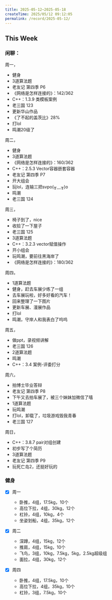 ```yaml
---
title: 2025-05-12~2025-05-18
createTime: 2025/05/12 09:12:05
permalink: /record/2025-05-12/
---
```


## This Week

### 闲聊：

周一，
- 健身
- 3道算法题
- 老友记 第四季 P6
- 《网络是怎样连接的》：142/362
- C++：1.3.9 类模板案例
- 老三国 123
- 更新华山作品
- 《了不起的盖茨比》28%
- 打lol
- 鸣潮20级了

周二，
- 健身
- 3道算法题
- 《网络是怎样连接的》：160/362
- C++：2.5.3 Vector容器嵌套容器
- 老友记 第四季 P7
- 开大组会
- 玩lol，连输三把svpo(╥﹏╥)o
- 鸣潮
- 老三国 124

周三，
- 椅子到了，nice
- 收拾了一下屋子
- 老三国 125
- 3道算法题
- C++：3.2.3 vector赋值操作
- 开小组会
- 玩鸣潮，要前往黑海岸了
- 《网络是怎样连接的》：180/362

周四，
- 1道算法题
- 健身，赶去车展少练了一组
- 去车展玩啦，好多好看的汽车！
- 回来整理了一下图片
- 更新车展、漫展作品
- 打lol
- 鸣潮，守岸人和我表白了呜呜

周五，
- 做ppt，录视频讲解
- 老三国 126
- 2道算法题
- 鸣潮
- C++：3.4 案例-评委打分


周六，
- 拍博士毕业答辩
- 老友记 第四季 P8
- 下午又去拍车展了，被三个妹妹加微信了嘻
- 1道算法题
- 玩鸣潮
- 打lol，卸载了，垃圾游戏毁我青春
- 老三国 127


周日，
- C++：3.8.7 pair对组创建
- 初步写了个简历
- 3道算法题
- 老友记 第四季 P9
- 玩死亡岛2，还挺好玩的

### 健身
- [x] 周一
  - 卧推，4组，17.5kg，10个
  - 高位下拉，4组，30kg，12个
  - 杠铃，4组，10kg，4个
  - 坐姿划船，4组，35kg，12个

- [x] 周二
  - 深蹲，4组，15kg，12个
  - 推肩，4组，15kg，10个
  - 飞鸟，3组，10kg，7.5kg，5kg，2.5kg超级组
  - 面拉，4组，30kg，12个

- [x] 周四
  - 卧推，4组，17.5kg，10个
  - 高位下拉，4组，35kg，10个
  - 杠铃，3组，7.5kg，10个
